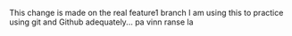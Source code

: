This change is made on the real feature1 branch 
I am using this to practice using git and Github adequately... pa vinn ranse la
